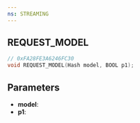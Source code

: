 ```yaml
---
ns: STREAMING
---
```

## REQUEST_MODEL

```c
// 0xFA28FE3A6246FC30
void REQUEST_MODEL(Hash model, BOOL p1);
```

## Parameters
* **model**:
* **p1**:
